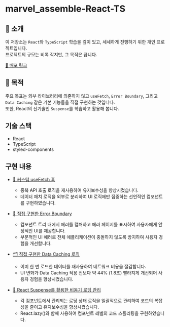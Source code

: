 # marvel_assemble-React-TS

## 🌟 소개

이 저장소는 `React`와 `TypeScript` 학습을 깊이 있고, 세세하게 진행하기 위한 개인 프로젝트입니다.  
프로젝트의 규모는 비록 작지만, 그 목적은 큽니다.

[🔗 배포 링크](https://sarangdaddy.github.io/marvel_assemble-react-ts/)

## 🚀 목적

주요 목표는 외부 라이브러리에 의존하지 않고 `useFetch`, `Error Boundary`, 그리고 `Data Caching` 같은 기본 기능들을 직접 구현하는 것입니다.  
또한, React의 신기술인 `Suspense`를 학습하고 활용해 봅니다.

## 기술 스택

- React
- TypeScript
- styled-components

## 구현 내용

- [🔄 커스텀 useFetch 훅](<(https://github.com/sarangdaddy/marvel_assemble-React-TS/wiki/useFetch)>)

  - 중복 API 호출 로직을 재사용하여 유지보수성을 향상시켰습니다.
  - 데이터 패치 로직을 외부로 분리하여 UI 로직에만 집중하는 선언적인 컴포넌트를 구현하였습니다.

- [🛑 직접 구현한 Error Boundary](<(https://github.com/sarangdaddy/marvel_assemble-React-TS/wiki/Error-Boundary)>)

  - 컴포넌트 트리 내에서 에러를 캡쳐하고 에러 페이지를 표시하여 사용자에게 안정적인 UI를 제공합니다.
  - 부분적인 UI 에러로 전체 애플리케이션이 충돌하지 않도록 방지하여 사용자 경험을 개선합니다.

- [🗂️ 직접 구현한 Data Caching 로직](<(https://github.com/sarangdaddy/marvel_assemble-React-TS/wiki/Data-Caching)>)

  - 이미 한 번 로드한 데이터를 재사용하여 네트워크 비용을 절감합니다.
  - UI 변화가 Data Caching 적용 전보다 약 44% (1.8초) 빨라지게 개선되어 사용자 경험을 향상시켰습니다.

- [🔄 React Suspense를 활용한 비동기 로딩 관리](<(https://github.com/sarangdaddy/marvel_assemble-React-TS/wiki/Suspense-&-Lazy)>)
  - 각 컴포넌트에서 관리되는 로딩 상태 로직을 일괄적으로 관리하여 코드의 복잡성을 줄이고 유지보수성을 향상시켰습니다.
  - React.lazy()와 함께 사용하여 컴포넌트 레벨의 코드 스플리팅을 구현하였습니다.
